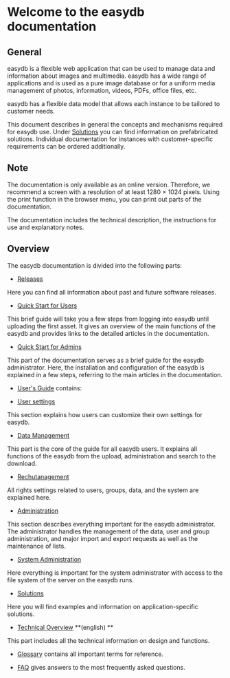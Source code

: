 # Welcome to the easydb documentation

## General
 
easydb is a flexible web application that can be used to manage data and information about images and multimedia. easydb has a wide range of applications and is used as a pure image database or for a uniform media management of photos, information, videos, PDFs, office files, etc.

easydb has a flexible data model that allows each instance to be tailored to customer needs.

This document describes in general the concepts and mechanisms required for easydb use. Under [Solutions](../solutions/) you can find information on prefabricated solutions. Individual documentation for instances with customer-specific requirements can be ordered additionally.

## Note

The documentation is only available as an online version. Therefore, we recommend a screen with a resolution of at least 1280 × 1024 pixels. Using the print function in the browser menu, you can print out parts of the documentation.

The documentation includes the technical description, the instructions for use and explanatory notes.

## Overview

The easydb documentation is divided into the following parts:

* [Releases](../releases/)

Here you can find all information about past and future software releases.

* [Quick Start for Users](../getstarteduser/)

This brief guide will take you a few steps from logging into easydb until uploading the first asset. It gives an overview of the main functions of the easydb and provides links to the detailed articles in the documentation.

* [Quick Start for Admins](../getstartedadmin/)

This part of the documentation serves as a brief guide for the easydb administrator. Here, the installation and configuration of the easydb is explained in a few steps, referring to the main articles in the documentation.

* [User's Guide](../webfrontend/) contains:

* [User settings](../webfrontend/userprefs/)

This section explains how users can customize their own settings for easydb.

* [Data Management](../webfrontend/datamanagement/)

This part is the core of the guide for all easydb users. It explains all functions of the easydb from the upload, administration and search to the download.

* [Rechutanagement](../webfrontend/rightsmanagement)

All rights settings related to users, groups, data, and the system are explained here.

* [Administration](../webfrontend/datamanagement/)

This section describes everything important for the easydb administrator. The administrator handles the management of the data, user and group administration, and major import and export requests as well as the maintenance of lists.

* [System Administration](../sysadmin/)

Here everything is important for the system administrator with access to the file system of the server on the easydb runs.

* [Solutions](../solutions/)

Here you will find examples and information on application-specific solutions.

* [Technical Overview](../technical/) **(english) **

This part includes all the technical information on design and functions.

* [Glossary](../glossary/) contains all important terms for reference.

* [FAQ](../faq/) gives answers to the most frequently asked questions.
